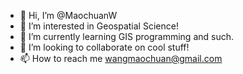 - 👋 Hi, I’m @MaochuanW
- 👀 I’m interested in Geospatial Science!
- 🌱 I’m currently learning GIS programming and such.
- 💞️ I’m looking to collaborate on cool stuff!
- 📫 How to reach me wangmaochuan@gmail.com

<!---
MaochuanW/MaochuanW is a ✨ special ✨ repository because its `README.md` (this file) appears on your GitHub profile.
You can click the Preview link to take a look at your changes.
--->

